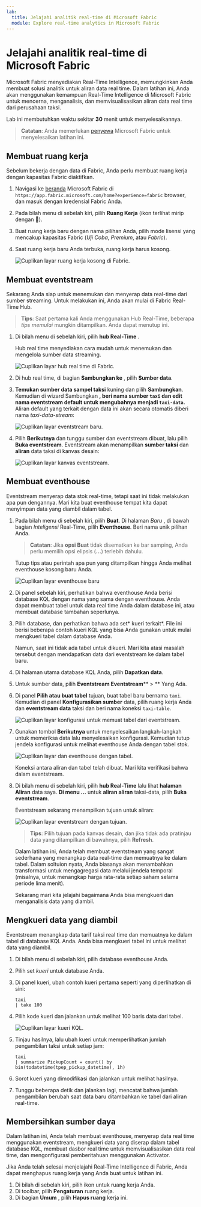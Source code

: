 ```yaml
---
lab:
  title: Jelajahi analitik real-time di Microsoft Fabric
  module: Explore real-time analytics in Microsoft Fabric
---
```


# Jelajahi analitik real-time di Microsoft Fabric

Microsoft Fabric menyediakan Real-Time Intelligence, memungkinkan Anda membuat solusi analitik untuk aliran data real time. Dalam latihan ini, Anda akan menggunakan kemampuan Real-Time Intelligence di Microsoft Fabric untuk mencerna, menganalisis, dan memvisualisasikan aliran data real time dari perusahaan taksi.

Lab ini membutuhkan waktu sekitar **30** menit untuk menyelesaikannya.

> **Catatan**: Anda memerlukan [penyewa](https://learn.microsoft.com/fabric/get-started/fabric-trial) Microsoft Fabric untuk menyelesaikan latihan ini.

## Membuat ruang kerja

Sebelum bekerja dengan data di Fabric, Anda perlu membuat ruang kerja dengan kapasitas Fabric diaktifkan.

1. Navigasi ke [beranda](https://app.fabric.microsoft.com/home?experience=fabric) Microsoft Fabric di `https://app.fabric.microsoft.com/home?experience=fabric` browser, dan masuk dengan kredensial Fabric Anda.
1. Pada bilah menu di sebelah kiri, pilih **Ruang Kerja** (ikon terlihat mirip dengan ).
1. Buat ruang kerja baru dengan nama pilihan Anda, pilih mode lisensi yang mencakup kapasitas Fabric (*Uji Coba*, *Premium*, atau *Fabric*).
1. Saat ruang kerja baru Anda terbuka, ruang kerja harus kosong.

    ![Cuplikan layar ruang kerja kosong di Fabric.](./images/new-workspace.png)

## Membuat eventstream

Sekarang Anda siap untuk menemukan dan menyerap data real-time dari sumber streaming. Untuk melakukan ini, Anda akan mulai di Fabric Real-Time Hub.

> **Tips**: Saat pertama kali Anda menggunakan Hub Real-Time, beberapa *tips memulai* mungkin ditampilkan. Anda dapat menutup ini.

1. Di bilah menu di sebelah kiri, pilih **hub Real-Time** .

    Hub real time menyediakan cara mudah untuk menemukan dan mengelola sumber data streaming.

    ![Cuplikan layar hub real time di Fabric.](./images/real-time-hub.png)

1. Di hub real time, di bagian **Sambungkan ke** , pilih **Sumber data**.
1. **Temukan sumber data sampel taksi** kuning dan pilih **Sambungkan**. Kemudian di wizard Sambungkan **, beri nama sumber `taxi` dan edit nama eventstream default untuk mengubahnya menjadi `taxi-data`.** Aliran default yang terkait dengan data ini akan secara otomatis diberi nama *taxi-data-stream*:

    ![Cuplikan layar eventstream baru.](./images/name-eventstream.png)

1. Pilih **Berikutnya** dan tunggu sumber dan eventstream dibuat, lalu pilih **Buka eventstream**. Eventstream akan menampilkan **sumber taksi** dan **aliran** data taksi di kanvas desain:

   ![Cuplikan layar kanvas eventstream.](./images/new-taxi-stream.png)

## Membuat eventhouse

Eventstream menyerap data stok real-time, tetapi saat ini tidak melakukan apa pun dengannya. Mari kita buat eventhouse tempat kita dapat menyimpan data yang diambil dalam tabel.

1. Pada bilah menu di sebelah kiri, pilih **Buat**. Di halaman *Baru* , di bawah bagian *Inteligensi* Real-Time, pilih **Eventhouse**. Beri nama unik pilihan Anda.

    >**Catatan**: Jika **opsi Buat** tidak disematkan ke bar samping, Anda perlu memilih opsi elipsis (**...**) terlebih dahulu.

    Tutup tips atau perintah apa pun yang ditampilkan hingga Anda melihat eventhouse kosong baru Anda.

    ![Cuplikan layar eventhouse baru](./images/create-eventhouse.png)

1. Di panel sebelah kiri, perhatikan bahwa eventhouse Anda berisi database KQL dengan nama yang sama dengan eventhouse. Anda dapat membuat tabel untuk data real time Anda dalam database ini, atau membuat database tambahan seperlunya.
1. Pilih database, dan perhatikan bahwa ada set* kueri terkait*. File ini berisi beberapa contoh kueri KQL yang bisa Anda gunakan untuk mulai mengkueri tabel dalam database Anda.

    Namun, saat ini tidak ada tabel untuk dikueri. Mari kita atasi masalah tersebut dengan mendapatkan data dari eventstream ke dalam tabel baru.

1. Di halaman utama database KQL Anda, pilih **Dapatkan data**.
1. Untuk sumber data, pilih **Eventstream Eventstream**** > ** Yang Ada.
1. Di panel **Pilih atau buat tabel** tujuan, buat tabel baru bernama `taxi`. Kemudian di panel **Konfigurasikan sumber** data, pilih ruang kerja Anda dan **eventstream data** taksi dan beri nama koneksi `taxi-table`.

   ![Cuplikan layar konfigurasi untuk memuat tabel dari eventstream.](./images/configure-destination.png)

1. Gunakan tombol **Berikutnya** untuk menyelesaikan langkah-langkah untuk memeriksa data lalu menyelesaikan konfigurasi. Kemudian tutup jendela konfigurasi untuk melihat eventhouse Anda dengan tabel stok.

   ![Cuplikan layar dan eventhouse dengan tabel.](./images/eventhouse-with-table.png)

    Koneksi antara aliran dan tabel telah dibuat. Mari kita verifikasi bahwa dalam eventstream.

1. Di bilah menu di sebelah kiri, pilih **hub Real-Time** lalu lihat **halaman Aliran** data saya. **Di menu ...** untuk **aliran aliran** taksi-data, pilih **Buka eventstream**.

    Eventstream sekarang menampilkan tujuan untuk aliran:

   ![Cuplikan layar eventstream dengan tujuan.](./images/eventstream-destination.png)

    > **Tips**: Pilih tujuan pada kanvas desain, dan jika tidak ada pratinjau data yang ditampilkan di bawahnya, pilih **Refresh**.

    Dalam latihan ini, Anda telah membuat eventstream yang sangat sederhana yang menangkap data real-time dan memuatnya ke dalam tabel. Dalam soltuion nyata, Anda biasanya akan menambahkan transformasi untuk mengagregasi data melalui jendela temporal (misalnya, untuk menangkap harga rata-rata setiap saham selama periode lima menit).

    Sekarang mari kita jelajahi bagaimana Anda bisa mengkueri dan menganalisis data yang diambil.

## Mengkueri data yang diambil

Eventstream menangkap data tarif taksi real time dan memuatnya ke dalam tabel di database KQL Anda. Anda bisa mengkueri tabel ini untuk melihat data yang diambil.

1. Di bilah menu di sebelah kiri, pilih database eventhouse Anda.
1. Pilih set *kueri* untuk database Anda.
1. Di panel kueri, ubah contoh kueri pertama seperti yang diperlihatkan di sini:

    ```kql
    taxi
    | take 100
    ```

1. Pilih kode kueri dan jalankan untuk melihat 100 baris data dari tabel.

    ![Cuplikan layar kueri KQL.](./images/kql-stock-query.png)

1. Tinjau hasilnya, lalu ubah kueri untuk memperlihatkan jumlah pengambilan taksi untuk setiap jam:

    ```kql
    taxi
    | summarize PickupCount = count() by bin(todatetime(tpep_pickup_datetime), 1h)
    ```

1. Sorot kueri yang dimodifikasi dan jalankan untuk melihat hasilnya.
1. Tunggu beberapa detik dan jalankan lagi, mencatat bahwa jumlah pengambilan berubah saat data baru ditambahkan ke tabel dari aliran real-time.

## Membersihkan sumber daya

Dalam latihan ini, Anda telah membuat eventhouse, menyerap data real time menggunakan eventstream, mengkueri data yang diserap dalam tabel database KQL, membuat dasbor real time untuk memvisualisasikan data real time, dan mengonfigurasi pemberitahuan menggunakan Activator.

Jika Anda telah selesai menjelajahi Real-Time Intelligence di Fabric, Anda dapat menghapus ruang kerja yang Anda buat untuk latihan ini.

1. Di bilah di sebelah kiri, pilih ikon untuk ruang kerja Anda.
2. Di toolbar, pilih **Pengaturan** ruang kerja.
3. Di bagian **Umum** , pilih **Hapus ruang** kerja ini.
